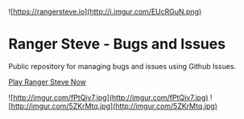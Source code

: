 ![https://rangersteve.io](http://i.imgur.com/EUcRGuN.png)

# Ranger Steve - Bugs and Issues

Public repository for managing bugs and issues using Github Issues.

[Play Ranger Steve Now](https://rangersteve.io)

![http://imgur.com/fPtQjv7.jpg](http://imgur.com/fPtQjv7.jpg)
![http://imgur.com/5ZKrMtq.jpg](http://imgur.com/5ZKrMtq.jpg)
